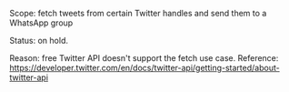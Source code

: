 Scope: fetch tweets from certain Twitter handles and send them to a WhatsApp group

Status: on hold.

Reason: free Twitter API doesn't support the fetch use case.  Reference: https://developer.twitter.com/en/docs/twitter-api/getting-started/about-twitter-api